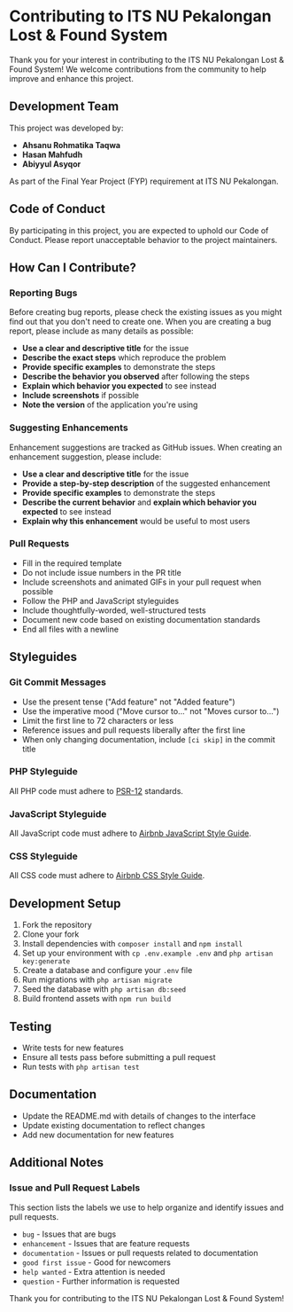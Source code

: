 # Contributing to ITS NU Pekalongan Lost & Found System

Thank you for your interest in contributing to the ITS NU Pekalongan Lost & Found System! We welcome contributions from the community to help improve and enhance this project.

## Development Team

This project was developed by:
- **Ahsanu Rohmatika Taqwa**
- **Hasan Mahfudh**
- **Abiyyul Asyqor**

As part of the Final Year Project (FYP) requirement at ITS NU Pekalongan.

## Code of Conduct

By participating in this project, you are expected to uphold our Code of Conduct. Please report unacceptable behavior to the project maintainers.

## How Can I Contribute?

### Reporting Bugs

Before creating bug reports, please check the existing issues as you might find out that you don't need to create one. When you are creating a bug report, please include as many details as possible:

- **Use a clear and descriptive title** for the issue
- **Describe the exact steps** which reproduce the problem
- **Provide specific examples** to demonstrate the steps
- **Describe the behavior you observed** after following the steps
- **Explain which behavior you expected** to see instead
- **Include screenshots** if possible
- **Note the version** of the application you're using

### Suggesting Enhancements

Enhancement suggestions are tracked as GitHub issues. When creating an enhancement suggestion, please include:

- **Use a clear and descriptive title** for the issue
- **Provide a step-by-step description** of the suggested enhancement
- **Provide specific examples** to demonstrate the steps
- **Describe the current behavior** and **explain which behavior you expected** to see instead
- **Explain why this enhancement** would be useful to most users

### Pull Requests

- Fill in the required template
- Do not include issue numbers in the PR title
- Include screenshots and animated GIFs in your pull request when possible
- Follow the PHP and JavaScript styleguides
- Include thoughtfully-worded, well-structured tests
- Document new code based on existing documentation standards
- End all files with a newline

## Styleguides

### Git Commit Messages

- Use the present tense ("Add feature" not "Added feature")
- Use the imperative mood ("Move cursor to..." not "Moves cursor to...")
- Limit the first line to 72 characters or less
- Reference issues and pull requests liberally after the first line
- When only changing documentation, include `[ci skip]` in the commit title

### PHP Styleguide

All PHP code must adhere to [PSR-12](https://www.php-fig.org/psr/psr-12/) standards.

### JavaScript Styleguide

All JavaScript code must adhere to [Airbnb JavaScript Style Guide](https://github.com/airbnb/javascript).

### CSS Styleguide

All CSS code must adhere to [Airbnb CSS Style Guide](https://github.com/airbnb/css).

## Development Setup

1. Fork the repository
2. Clone your fork
3. Install dependencies with `composer install` and `npm install`
4. Set up your environment with `cp .env.example .env` and `php artisan key:generate`
5. Create a database and configure your `.env` file
6. Run migrations with `php artisan migrate`
7. Seed the database with `php artisan db:seed`
8. Build frontend assets with `npm run build`

## Testing

- Write tests for new features
- Ensure all tests pass before submitting a pull request
- Run tests with `php artisan test`

## Documentation

- Update the README.md with details of changes to the interface
- Update existing documentation to reflect changes
- Add new documentation for new features

## Additional Notes

### Issue and Pull Request Labels

This section lists the labels we use to help organize and identify issues and pull requests.

- `bug` - Issues that are bugs
- `enhancement` - Issues that are feature requests
- `documentation` - Issues or pull requests related to documentation
- `good first issue` - Good for newcomers
- `help wanted` - Extra attention is needed
- `question` - Further information is requested

Thank you for contributing to the ITS NU Pekalongan Lost & Found System!